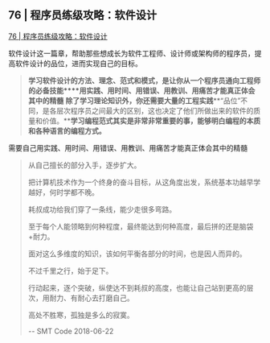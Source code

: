 ## 76 | 程序员练级攻略：软件设计

[76 | 程序员练级攻略：软件设计](https://time.geekbang.org/column/article/9369)



软件设计这一篇章，帮助那些想成长为软件工程师、设计师或架构师的程序员，提高软件设计的品位，进而实现自己的目标。



> **学习软件设计的方法、理念、范式和模式，是让你从一个程序员通向工程师的必备技能****用实践、用时间、用错误、用教训、用痛苦才能真正体会其中的精髓** **除了学习理论知识外，你还需要大量的工程实践****“品位”不同，是各层次程序员之间最大的区别，这也决定了他们所做出来的软件的质量和价值。****学习编程范式其实是非常非常重要的事，能够明白编程的本质和各种语言的编程方式。**

需要自己用实践、用时间、用错误、用教训、用痛苦才能真正体会其中的精髓



> 从自己擅长的部分入手，逐步扩大。
>
> 把计算机技术作为一个终身的奋斗目标，从这角度出发，系统基本功越早学越好，何时学都不晚。
>
> 耗叔成功给我们穿了一条线，能少走很多弯路。
>
> 至于每个人能领略到何种程度，最终能达到何种高度，最后拼的还是脑袋+耐力。
>
> 面对这么多维度的知识，该如何平衡各部分的时间，也是因人而异的。
>
> 不过千里之行，始于足下。
>
> 行动起来，逐个突破，纵使达不到耗叔的高度，也能让自己站到更高的层次，用耐力、有耐心去打磨自己。
>
> 高处不胜寒，孤独是多么的寂寞。
>
> -- SMT Code 2018-06-22